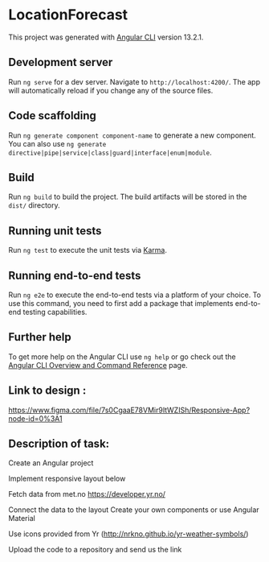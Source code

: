 # LocationForecast

This project was generated with [Angular CLI](https://github.com/angular/angular-cli) version 13.2.1.

## Development server

Run `ng serve` for a dev server. Navigate to `http://localhost:4200/`. The app will automatically reload if you change any of the source files.

## Code scaffolding

Run `ng generate component component-name` to generate a new component. You can also use `ng generate directive|pipe|service|class|guard|interface|enum|module`.

## Build

Run `ng build` to build the project. The build artifacts will be stored in the `dist/` directory.

## Running unit tests

Run `ng test` to execute the unit tests via [Karma](https://karma-runner.github.io).

## Running end-to-end tests

Run `ng e2e` to execute the end-to-end tests via a platform of your choice. To use this command, you need to first add a package that implements end-to-end testing capabilities.

## Further help

To get more help on the Angular CLI use `ng help` or go check out the [Angular CLI Overview and Command Reference](https://angular.io/cli) page.


## Link to design :
https://www.figma.com/file/7s0CgaaE78VMir9ItWZISh/Responsive-App?node-id=0%3A1

##  Description of task:

Create an Angular project

Implement responsive layout below

Fetch data from met.no  https://developer.yr.no/

Connect the data to the layout
Create your own components or use Angular Material

Use icons provided from Yr (http://nrkno.github.io/yr-weather-symbols/)

Upload the code to a repository and send us the link